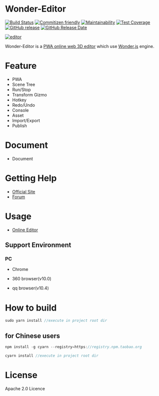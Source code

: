 # Wonder-Editor

[![Build Status](https://travis-ci.org/Wonder-Technology/Wonder-Editor.png)](https://travis-ci.org/Wonder-Technology/Wonder-Editor?branch%3Dmaster)
[![Commitizen friendly](https://img.shields.io/badge/commitizen-friendly-brightgreen.svg)](http://commitizen.github.io/cz-cli/)
[![Maintainability](https://api.codeclimate.com/v1/badges/8dbe3d385c49aa1026e5/maintainability)](https://codeclimate.com/github/Wonder-Technology/Wonder-Editor/maintainability)
[![Test Coverage](https://api.codeclimate.com/v1/badges/8dbe3d385c49aa1026e5/test_coverage)](https://codeclimate.com/github/Wonder-Technology/Wonder-Editor/test_coverage)
[![GitHub release](https://img.shields.io/github/release/Wonder-Technology/Wonder-Editor.svg)](https://github.com/Wonder-Technology/Wonder-Editor/releases)
[![GitHub Release Date](https://img.shields.io/github/release-date/Wonder-Technology/Wonder-Editor.svg)](https://github.com/Wonder-Technology/Wonder-Editor/releases) 


[![editor](https://www.wonder-3d.com/img/editor.jpg) ](https://meta3d-4g18u7z10c8427f9-1302358347.tcloudbaseapp.com/wonder-editor/index.html) 



Wonder-Editor is a [PWA online web 3D editor](https://yyc-git.github.io/wonder/index.html) which use [Wonder.js](https://github.com/Wonder-Technology/Wonder.js) engine.








# Feature

- PWA
- Scene Tree
- Run/Stop
- Transform Gizmo
- Hotkey
- Redo/Undo
- Console
- Asset
- Import/Export
- Publish


# Document

- Document

# Getting Help

- [Official Site](https://www.wonder-3d.com/)
- [Forum](https://forum.wonder-3d.com/)


# Usage

- [Online Editor](https://yyc-git.github.io/wonder/index.html)


## Support Environment

### PC

- Chrome

- 360 browser(v10.0)

- qq browser(v10.4)



# How to build


```js
sudo yarn install //execute in project root dir
```

## for Chinese users

```js
npm install -g cyarn --registry=https://registry.npm.taobao.org

cyarn install //execute in project root dir
```



# License
Apache 2.0 Licence
